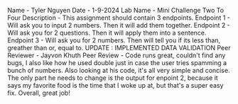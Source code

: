 Name - Tyler Nguyen
Date - 1-9-2024 
Lab Name - Mini Challenge Two To Four
Description - This assignment should contain 3 endpoints.
Endpoint 1 - Will ask you to input 2 numbers. Then it will add them together.
Endpoint 2 - Will ask you for 2 questions. Then it will apply them into a sentence.
Endpoint 3 - Will ask you for 2 numbers. Then will tell you if its less than, greather than or, equal to.
UPDATE : IMPLEMENTED DATA VALIDATION
Peer Reviewer - Jayvon Khuth
Peer Review - Code runs great, couldn't find any bugs, I also like how he used double just in case the user tries spamming a bunch of numbers. Also looking at his code, it's all very simple and concise. The only part he needs to change is the output for enpoint 2, because it says my favorite food is the time that I woke up at, but that's a super easy fix. Overall, great job!
